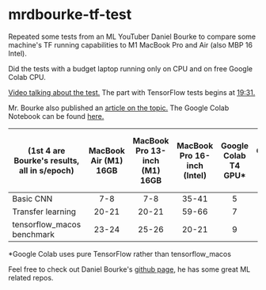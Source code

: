 # mrdbourke-tf-test

Repeated some tests from an ML YouTuber Daniel Bourke to compare some machine's TF running capabilities to M1 MacBook Pro and Air (also MBP 16 Intel).

Did the tests with a budget laptop running only on CPU and on free Google Colab CPU.

[Video talking about the test.](https://youtu.be/oqnq8miWVq0) The part with TensorFlow tests begins at [19:31.](https://youtu.be/oqnq8miWVq0?t=1168)

Mr. Bourke also published an [article on the topic.](https://www.mrdbourke.com/m1-macbook-vs-intel-macbook-speed-comparison/)
The Google Colab Notebook can be found [here.](https://colab.research.google.com/drive/1VDLbqnYl2DrwMrIpl4kCwrUbGHnSgpiI?usp=sharing)

| (1st 4 are Bourke's results, all in s/epoch) | MacBook Air (M1) 16GB | MacBook Pro 13-inch (M1) 16GB | MacBook Pro 16-inch (Intel) | Google Colab T4 GPU\* | Google Colab (free) | [2020 Honor MagicBook 14 (R5-3500U, 8GB RAM)](https://www.hihonor.com/global/products/laptop/honor-magicbook14/spec/) |
| -------------------------------------------- | :-------------------: | :---------------------------: | :-------------------------: | :-------------------: | :-----------------: | :-------------------------------------------------------------------------------------------------------------------: |
| Basic CNN                                    |          7-8          |              7-8              |            35-41            |           5           |        91-95        |                                                         59-78                                                         |
| Transfer learning                            |         20-21         |             20-21             |            59-66            |           7           |        78-80        |                                                         53-61                                                         |
| tensorflow_macos benchmark                   |         23-24         |             25-26             |            20-21            |           9           |       130-132       |                                                         80-98                                                         |

\*Google Colab uses pure TensorFlow rather than tensorflow_macos

Feel free to check out Daniel Bourke's [github page](https://github.com/mrdbourke), he has some great ML related repos.
